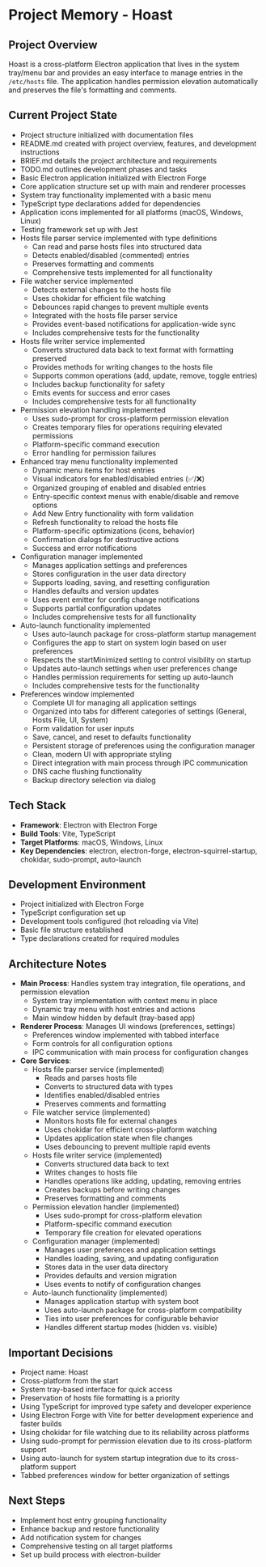 # Project Memory - Hoast

## Project Overview
Hoast is a cross-platform Electron application that lives in the system tray/menu bar and provides an easy interface to manage entries in the `/etc/hosts` file. The application handles permission elevation automatically and preserves the file's formatting and comments.

## Current Project State
- Project structure initialized with documentation files
- README.md created with project overview, features, and development instructions
- BRIEF.md details the project architecture and requirements
- TODO.md outlines development phases and tasks
- Basic Electron application initialized with Electron Forge
- Core application structure set up with main and renderer processes
- System tray functionality implemented with a basic menu
- TypeScript type declarations added for dependencies
- Application icons implemented for all platforms (macOS, Windows, Linux)
- Testing framework set up with Jest
- Hosts file parser service implemented with type definitions
  - Can read and parse hosts files into structured data
  - Detects enabled/disabled (commented) entries
  - Preserves formatting and comments
  - Comprehensive tests implemented for all functionality
- File watcher service implemented
  - Detects external changes to the hosts file
  - Uses chokidar for efficient file watching
  - Debounces rapid changes to prevent multiple events
  - Integrated with the hosts file parser service
  - Provides event-based notifications for application-wide sync
  - Includes comprehensive tests for the functionality
- Hosts file writer service implemented
  - Converts structured data back to text format with formatting preserved
  - Provides methods for writing changes to the hosts file
  - Supports common operations (add, update, remove, toggle entries)
  - Includes backup functionality for safety
  - Emits events for success and error cases
  - Includes comprehensive tests for all functionality
- Permission elevation handling implemented
  - Uses sudo-prompt for cross-platform permission elevation
  - Creates temporary files for operations requiring elevated permissions
  - Platform-specific command execution
  - Error handling for permission failures
- Enhanced tray menu functionality implemented
  - Dynamic menu items for host entries
  - Visual indicators for enabled/disabled entries (✅/❌)
  - Organized grouping of enabled and disabled entries
  - Entry-specific context menus with enable/disable and remove options
  - Add New Entry functionality with form validation
  - Refresh functionality to reload the hosts file
  - Platform-specific optimizations (icons, behavior)
  - Confirmation dialogs for destructive actions
  - Success and error notifications
- Configuration manager implemented
  - Manages application settings and preferences
  - Stores configuration in the user data directory
  - Supports loading, saving, and resetting configuration
  - Handles defaults and version updates
  - Uses event emitter for config change notifications
  - Supports partial configuration updates
  - Includes comprehensive tests for all functionality
- Auto-launch functionality implemented
  - Uses auto-launch package for cross-platform startup management
  - Configures the app to start on system login based on user preferences
  - Respects the startMinimized setting to control visibility on startup
  - Updates auto-launch settings when user preferences change
  - Handles permission requirements for setting up auto-launch
  - Includes comprehensive tests for the functionality
- Preferences window implemented
  - Complete UI for managing all application settings
  - Organized into tabs for different categories of settings (General, Hosts File, UI, System)
  - Form validation for user inputs
  - Save, cancel, and reset to defaults functionality 
  - Persistent storage of preferences using the configuration manager
  - Clean, modern UI with appropriate styling
  - Direct integration with main process through IPC communication
  - DNS cache flushing functionality
  - Backup directory selection via dialog

## Tech Stack
- **Framework**: Electron with Electron Forge
- **Build Tools**: Vite, TypeScript
- **Target Platforms**: macOS, Windows, Linux
- **Key Dependencies**: electron, electron-forge, electron-squirrel-startup, chokidar, sudo-prompt, auto-launch

## Development Environment
- Project initialized with Electron Forge
- TypeScript configuration set up
- Development tools configured (hot reloading via Vite)
- Basic file structure established
- Type declarations created for required modules

## Architecture Notes
- **Main Process**: Handles system tray integration, file operations, and permission elevation
  - System tray implementation with context menu in place
  - Dynamic tray menu with host entries and actions
  - Main window hidden by default (tray-based app)
- **Renderer Process**: Manages UI windows (preferences, settings)
  - Preferences window implemented with tabbed interface
  - Form controls for all configuration options
  - IPC communication with main process for configuration changes
- **Core Services**:
  - Hosts file parser service (implemented)
    - Reads and parses hosts file
    - Converts to structured data with types
    - Identifies enabled/disabled entries
    - Preserves comments and formatting
  - File watcher service (implemented)
    - Monitors hosts file for external changes
    - Uses chokidar for efficient cross-platform watching
    - Updates application state when file changes
    - Uses debouncing to prevent multiple rapid events
  - Hosts file writer service (implemented)
    - Converts structured data back to text
    - Writes changes to hosts file
    - Handles operations like adding, updating, removing entries
    - Creates backups before writing changes
    - Preserves formatting and comments
  - Permission elevation handler (implemented)
    - Uses sudo-prompt for cross-platform elevation
    - Platform-specific command execution
    - Temporary file creation for elevated operations
  - Configuration manager (implemented)
    - Manages user preferences and application settings
    - Handles loading, saving, and updating configuration
    - Stores data in the user data directory
    - Provides defaults and version migration
    - Uses events to notify of configuration changes
  - Auto-launch functionality (implemented)
    - Manages application startup with system boot
    - Uses auto-launch package for cross-platform compatibility
    - Ties into user preferences for configurable behavior
    - Handles different startup modes (hidden vs. visible)

## Important Decisions
- Project name: Hoast
- Cross-platform from the start
- System tray-based interface for quick access
- Preservation of hosts file formatting is a priority
- Using TypeScript for improved type safety and developer experience
- Using Electron Forge with Vite for better development experience and faster builds
- Using chokidar for file watching due to its reliability across platforms
- Using sudo-prompt for permission elevation due to its cross-platform support
- Using auto-launch for system startup integration due to its cross-platform support
- Tabbed preferences window for better organization of settings

## Next Steps
- Implement host entry grouping functionality
- Enhance backup and restore functionality
- Add notification system for changes
- Comprehensive testing on all target platforms
- Set up build process with electron-builder